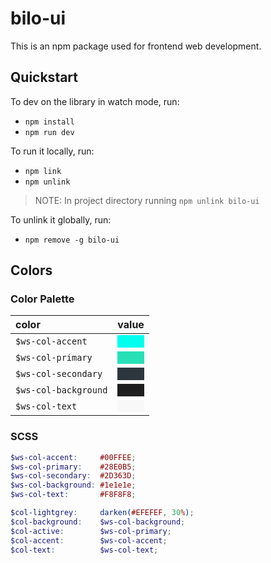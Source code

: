 # bilo-ui

This is an npm package used for frontend web development.

## Quickstart

To dev on the library in watch mode, run:

- `npm install`
- `npm run dev`

To run it locally, run:

- `npm link`
- `npm unlink`

> NOTE: In project directory running `npm unlink bilo-ui`

To unlink it globally, run:

- `npm remove -g bilo-ui`

## Colors

### Color Palette

|color|value|
|:----|:----|
| `$ws-col-accent`    | <div style="background-color: #00FFEE">&nbsp;</div> |
| `$ws-col-primary`   | <div style="background-color: #28E0B5">&nbsp;</div> |
| `$ws-col-secondary` | <div style="background-color: #2D363D">&nbsp;</div> |
| `$ws-col-background`| <div style="background-color: #1e1e1e">&nbsp;</div> |
| `$ws-col-text`      | <div style="background-color: #F8F8F8">&nbsp;</div> |

### SCSS

```scss
$ws-col-accent:     #00FFEE;
$ws-col-primary:    #28E0B5;
$ws-col-secondary:  #2D363D;
$ws-col-background: #1e1e1e;
$ws-col-text:       #F8F8F8;

$col-lightgrey:     darken(#EFEFEF, 30%);
$col-background:    $ws-col-background;
$col-active:        $ws-col-primary;
$col-accent:        $ws-col-accent;
$col-text:          $ws-col-text; 
```